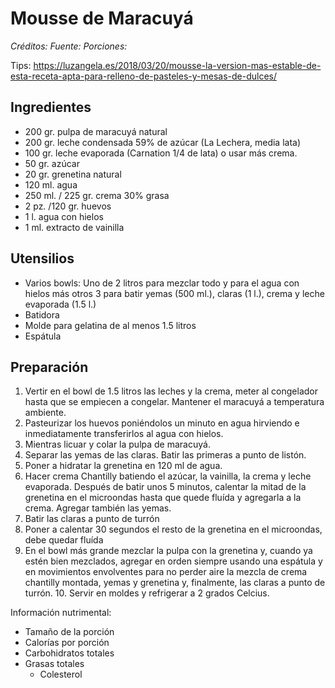 # Mousse de Maracuyá 

*Créditos:* 
*Fuente:*
*Porciones:*

Tips: https://luzangela.es/2018/03/20/mousse-la-version-mas-estable-de-esta-receta-apta-para-relleno-de-pasteles-y-mesas-de-dulces/

## Ingredientes

- 200 gr. pulpa de maracuyá natural
- 200 gr. leche condensada 59% de azúcar (La Lechera, media lata)
- 100 gr. leche evaporada (Carnation 1/4 de lata) o usar más crema.
-  50 gr. azúcar
-  20 gr. grenetina natural
- 120 ml. agua
- 250 ml. / 225 gr. crema 30% grasa
-   2 pz. /120 gr. huevos 
-   1 l. agua con hielos
-   1 ml. extracto de vainilla

## Utensilios

- Varios bowls: Uno de 2 litros para mezclar todo y para el agua con hielos más otros 3 para batir yemas (500 ml.), claras (1 l.), crema y leche evaporada (1.5 l.)
- Batidora
- Molde para gelatina de al menos 1.5 litros
- Espátula


## Preparación

1. Vertir en el bowl de 1.5 litros las leches y la crema, meter al congelador hasta que se empiecen a congelar. Mantener el maracuyá a temperatura ambiente.
2. Pasteurizar los huevos poniéndolos un minuto en agua hirviendo e inmediatamente transferirlos al agua con hielos.
3. Mientras licuar y colar la pulpa de maracuyá.
4. Separar las yemas de las claras. Batir las primeras a punto de listón.
5. Poner a hidratar la grenetina en 120 ml de agua.
6. Hacer crema Chantilly batiendo el azúcar, la vainilla, la crema y leche evaporada. Después de batir unos 5 minutos, calentar la mitad de la grenetina en el microondas hasta que quede fluída y agregarla a la crema. Agregar también las yemas.
7. Batir las claras a punto de turrón
8. Poner a calentar 30 segundos el resto de la grenetina en el microondas, debe quedar fluída
9. En el bowl más grande mezclar la pulpa con la grenetina y, cuando ya estén bien mezclados, agregar en orden siempre usando una espátula y en movimientos envolventes para no perder aire la mezcla de crema chantilly montada, yemas y grenetina y, finalmente, las claras a punto de turrón.
   10. Servir en moldes y refrigerar a 2 grados Celcius.

Información nutrimental:

- Tamaño de la porción
- Calorías por porción
- Carbohidratos totales
- Grasas totales
  - Colesterol

